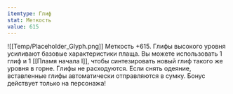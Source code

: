 ```yaml
---
itemtype: Глиф
stat: Меткость 
value: 615
---
```

![[Temp/Placeholder_Glyph.png]]
Меткость +615. Глифы высокого уровня усиливают базовые характеристики плаща. Вы можете использовать 1 глиф и 1 [[Пламя начала I]], чтобы синтезировать новый глиф такого же уровня в горне. Глифы не расходуются. Если снять одеяние, вставленные глифы автоматически отправляются в сумку. Бонус действует только на персонажа!
